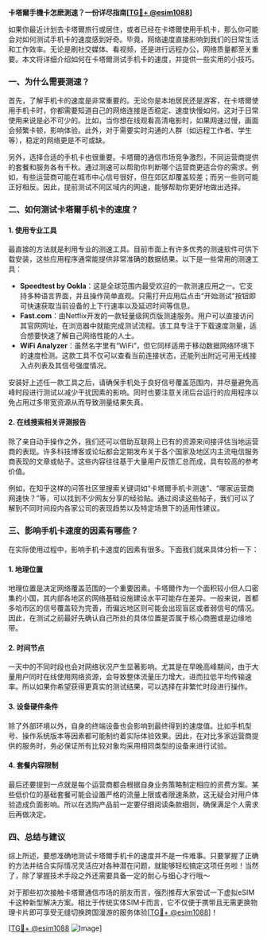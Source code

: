 **卡塔爾手機卡怎麽測速？一份详尽指南[[TG💪+ @esim1088](https://t.me/s/esim1088)]**

如果你最近计划去卡塔爾旅行或居住，或者已经在卡塔爾使用手机卡，那么你可能会对如何测试手机卡的速度感到好奇。毕竟，网络速度直接影响到我们的日常生活和工作效率。无论是刷社交媒体、看视频，还是进行远程办公，网络质量都至关重要。本文将详细介绍如何在卡塔爾测试手机卡的速度，并提供一些实用的小技巧。

### 一、为什么需要测速？

首先，了解手机卡的速度是非常重要的。无论你是本地居民还是游客，在卡塔爾使用手机卡时，你都需要知道自己的网络连接是否稳定、速度快慢如何。这对于日常使用来说是必不可少的。比如，当你想在线观看高清电影时，如果网速过慢，画面会频繁卡顿，影响体验。此外，对于需要实时沟通的人群（如远程工作者、学生等），稳定的网络更是不可或缺。

另外，选择合适的手机卡也很重要。卡塔爾的通信市场竞争激烈，不同运营商提供的套餐和服务各有千秋。通过测速可以帮助你判断哪个运营商更适合你的需求。例如，有些运营商可能在城市中心信号很好，但在郊区却覆盖较差；而另一些则可能正好相反。因此，提前测试不同区域内的网速，能够帮助你更好地做出选择。

### 二、如何测试卡塔爾手机卡的速度？

#### 1. 使用专业工具

最直接的方法就是利用专业的测速工具。目前市面上有许多优秀的测速软件可供下载安装，这些应用程序通常能提供非常准确的数据结果。以下是一些常用的测速工具：

- **Speedtest by Ookla**：这是全球范围内最受欢迎的一款测速应用之一。它支持多种语言界面，并且操作简单直观。只需打开应用后点击“开始测试”按钮即可快速获取当前设备的上下行速率以及延迟时间等信息。
- **Fast.com**：由Netflix开发的一款轻量级网页版测速服务。用户可以直接访问其官网网址，在浏览器中就能完成测试流程。该工具专注于下载速度测量，适合想要快速了解自己网络性能的人士。
- **WiFi Analyzer**：虽然名字里有“WiFi”，但它同样适用于移动数据网络环境下的速度检测。这款工具不仅可以查看当前连接状态，还能列出附近可用无线接入点列表及其信号强度情况。

安装好上述任一款工具之后，请确保手机处于良好信号覆盖范围内，并尽量避免高峰时段进行测试以减少干扰因素的影响。同时也要注意关闭后台运行的应用程序以免占用过多带宽资源从而导致测量结果失真。

#### 2. 在线搜索相关评测报告

除了亲自动手操作之外，我们还可以借助互联网上已有的资源来间接评估当地运营商的表现。许多科技博客或论坛都会定期发布关于各个国家及地区内主流电信服务商表现的文章或帖子。这些内容往往基于大量用户反馈汇总而成，具有较高的参考价值。

例如，在知乎这样的问答社区里搜索关键词如“卡塔爾手机卡测速”、“哪家运营商网速快？”等，可以找到不少网友分享的经验贴。通过阅读这些帖子，我们可以了解到不同时间段内各家公司的表现趋势以及特定场景下的适用性建议。

### 三、影响手机卡速度的因素有哪些？

在实际使用过程中，影响手机卡速度的因素有很多。下面我们就来具体分析一下：

#### 1. 地理位置

地理位置是决定网络覆盖范围的一个重要因素。卡塔爾作为一个面积较小但人口密集的小国，其内部各地区的网络基础设施建设水平可能存在差异。一般来说，首都多哈市区的信号覆盖较为完善，而偏远地区则可能会出现盲区或者弱信号的情况。因此，在测试之前最好先确认自己所处的具体位置是否属于核心商圈或是边缘地带。

#### 2. 时间节点

一天中的不同时段也会对网络状况产生显著影响。尤其是在早晚高峰期间，由于大量用户同时在线使用网络资源，会导致整体流量压力增大，进而拉低平均传输速率。所以如果你希望获得更真实的测试结果，可以选择在非繁忙时段进行操作。

#### 3. 设备硬件条件

除了外部环境以外，自身的终端设备也会影响到最终得到的速度值。比如手机型号、操作系统版本等因素都可能制约着实际体验效果。因此，在对比多家运营商提供的服务时，务必保证所有比较对象均采用相同类型的设备来进行试验。

#### 4. 套餐内容限制

最后还要提到一点就是每个运营商都会根据自身业务策略制定相应的资费方案。某些低价位的基础套餐可能会设置严格的流量上限或者限速条款，这无疑会对用户体验造成负面影响。所以在选购产品前一定要仔细阅读条款细则，确保满足个人需求后再做决定。

### 四、总结与建议

综上所述，要想准确地测试卡塔爾手机卡的速度并不是一件难事。只要掌握了正确的方法并结合实际情况灵活应对各种潜在问题，就能够轻松搞定这项任务啦！当然了，除了掌握技术手段之外还需要具备一定的耐心与细心才行哦～

对于那些初次接触卡塔爾通信市场的朋友而言，强烈推荐大家尝试一下虚拟eSIM卡这种新型解决方案。相比于传统实体SIM卡而言，它不仅便于携带且无需更换物理卡片即可享受无缝切换跨国漫游的服务体验[[TG💪+ @esim1088](https://t.me/s/esim1088)]！

[[TG💪+ @esim1088](https://t.me/s/esim1088) ![Image](https://i.postimg.cc/4NQfJmqS/Snipaste-2025-05-13-00-14-12.png)]